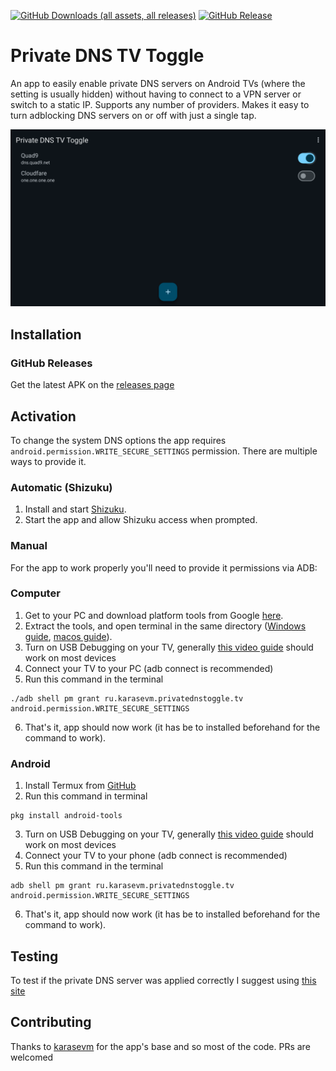 [![GitHub Downloads (all assets, all releases)](https://img.shields.io/github/downloads/silvzr/PrivateDNSAndroidTV/total)](https://github.com/silvzr/PrivateDNSAndroidTV/releases/latest)
[![GitHub Release](https://img.shields.io/github/v/release/silvzr/PrivateDNSAndroidTV)](https://github.com/silvzr/PrivateDNSAndroidTV/releases/latest)

# Private DNS TV Toggle
An app to easily enable private DNS servers on Android TVs (where the setting is usually hidden) without having to connect to a VPN server or switch to a static IP. Supports any number of providers. Makes it easy to turn adblocking DNS servers on or off with just a single tap.

![Private DNS app screenshot](https://raw.githubusercontent.com/silvzr/PrivateDNSAndroidTV/main/readme.jpg)

## Installation

### GitHub Releases
Get the latest APK on the [releases page](https://github.com/silvzr/PrivateDNSAndroidTV/releases/latest) 

## Activation
To change the system DNS options the app requires `android.permission.WRITE_SECURE_SETTINGS` permission. There are multiple ways to provide it.

### Automatic (Shizuku)
1. Install and start [Shizuku](https://shizuku.rikka.app/).
2. Start the app and allow Shizuku access when prompted.

### Manual
For the app to work properly you'll need to provide it permissions via ADB:

### Computer
1. Get to your PC and download platform tools from Google [here](https://developer.android.com/studio/releases/platform-tools).
2. Extract the tools, and open terminal in the same directory ([Windows guide](https://youtu.be/6vVFmOcIADg?t=38), [macos guide](https://www.howtogeek.com/210147/how-to-open-terminal-in-the-current-os-x-finder-location/)).
3. Turn on USB Debugging on your TV, generally [this video guide](https://youtu.be/Ucs34BkfPB0?t=29) should work on most devices
4. Connect your TV to your PC (adb connect is recommended)
5. Run this command in the terminal
```
./adb shell pm grant ru.karasevm.privatednstoggle.tv android.permission.WRITE_SECURE_SETTINGS
```
6. That's it, app should now work (it has be to installed beforehand for the command to work).

### Android
1. Install Termux from [GitHub](https://github.com/termux/termux-app/releases/latest)
2. Run this command in terminal
```
pkg install android-tools
```
3. Turn on USB Debugging on your TV, generally [this video guide](https://youtu.be/Ucs34BkfPB0?t=29) should work on most devices
4. Connect your TV to your phone (adb connect is recommended)
5. Run this command in the terminal
```
adb shell pm grant ru.karasevm.privatednstoggle.tv android.permission.WRITE_SECURE_SETTINGS
```
6. That's it, app should now work (it has be to installed beforehand for the command to work).

## Testing
To test if the private DNS server was applied correctly I suggest using [this site](https://dnscheck.tools)

## Contributing
Thanks to [karasevm](https://github.com/karasevm) for the app's base and so most of the code.
PRs are welcomed
